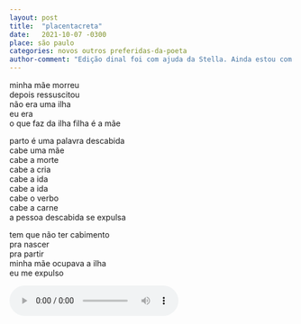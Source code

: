 ```yaml
---
layout: post
title:  "placentacreta"
date:   2021-10-07 -0300
place: são paulo
categories: novos outros preferidas-da-poeta
author-comment: "Edição dinal foi com ajuda da Stella. Ainda estou com dúvidas se mantenho o útimo verso 'eu me expulso'"
---
```


<!--more-->
minha mãe morreu  
depois ressuscitou  
não era uma ilha  
eu era  
o que faz da ilha filha é a mãe  

parto é uma palavra descabida  
cabe uma mãe  
cabe a morte  
cabe a cria  
cabe a ida  
cabe a ida  
cabe o verbo  
cabe a carne  
a pessoa descabida se expulsa  

tem que não ter cabimento  
pra nascer  
pra partir  
minha mãe ocupava a ilha  
eu me expulso  

<audio controls>
  <source src="/audio/placentacreta.ogg" type="audio/ogg">
Seu navegador não aceita o formato de som.
Your browser does not support the audio element.
</audio>
